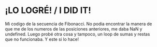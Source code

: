 # ¡LO LOGRÉ! / I DID IT!

Mi codigo de la secuencia de Fibonacci.
No podia encontrar la manera de que me de los numeros de las posiciones anteriores, me daba NaN y undefined. Luego probé otra cosa y tampoco, un loop de sumas y restas que no funcionaba.
Y este si lo hace!
